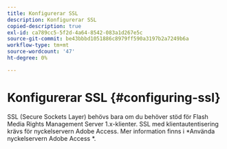 ```yaml
---
title: Konfigurerar SSL
description: Konfigurerar SSL
copied-description: true
exl-id: ca789cc5-5f2d-4a64-8542-083a1d267e5c
source-git-commit: be43bbbd1051886c8979ff590a3197b2a7249b6a
workflow-type: tm+mt
source-wordcount: '47'
ht-degree: 0%

---
```


# Konfigurerar SSL {#configuring-ssl}

SSL (Secure Sockets Layer) behövs bara om du behöver stöd för Flash Media Rights Management Server 1.x-klienter. SSL med klientautentisering krävs för nyckelservern Adobe Access. Mer information finns i *Använda nyckelservern Adobe Access *.
